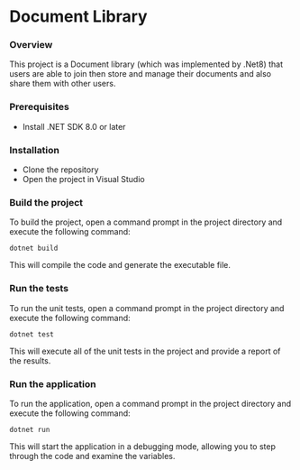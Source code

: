 # Document Library

### Overview
This project is a Document library (which was implemented by .Net8) that users are able to join then store and manage their documents and also share them with other users.

### Prerequisites
- Install .NET SDK 8.0 or later

### Installation
- Clone the repository
- Open the project in Visual Studio

### Build the project

To build the project, open a command prompt in the project directory and execute the following command:

``dotnet build``

This will compile the code and generate the executable file.

### Run the tests

To run the unit tests, open a command prompt in the project directory and execute the following command:

``dotnet test``

This will execute all of the unit tests in the project and provide a report of the results.

### Run the application

To run the application, open a command prompt in the project directory and execute the following command:

``dotnet run``

This will start the application in a debugging mode, allowing you to step through the code and examine the variables.
